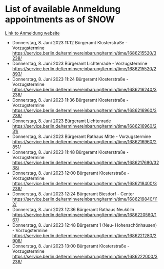 # List of available Anmeldung appointments as of $NOW
[Link to Anmeldung website](https://service.berlin.de/terminvereinbarung/termin/tag.php?termin=1&anliegen[]=120686&dienstleisterlist=122210,122217,327316,122219,327312,122227,327314,122231,327346,122243,327348,122254,122252,329742,122260,329745,122262,329748,122271,327278,122273,327274,122277,327276,330436,122280,327294,122282,327290,122284,327292,122291,327270,122285,327266,122286,327264,122296,327268,150230,329760,122297,327286,122294,327284,122312,329763,122314,329775,122304,327330,122311,327334,122309,327332,317869,122281,327352,122279,329772,122283,122276,327324,122274,327326,122267,329766,122246,327318,122251,327320,122257,327322,122208,327298,122226,327300&herkunft=http%3A%2F%2Fservice.berlin.de%2Fdienstleistung%2F120686%2F)
- Donnerstag, 8. Juni 2023 11:12 Bürgeramt Klosterstraße - Vorzugstermine https://service.berlin.de/terminvereinbarung/termin/time/1686215520/3238/
- Donnerstag, 8. Juni 2023  Bürgeramt Lichtenrade - Vorzugstermine https://service.berlin.de/terminvereinbarung/termin/time/1686215520/2893/
- Donnerstag, 8. Juni 2023 11:24 Bürgeramt Klosterstraße - Vorzugstermine https://service.berlin.de/terminvereinbarung/termin/time/1686216240/3238/
- Donnerstag, 8. Juni 2023 11:36 Bürgeramt Klosterstraße - Vorzugstermine https://service.berlin.de/terminvereinbarung/termin/time/1686216960/3238/
- Donnerstag, 8. Juni 2023  Bürgeramt Lichtenrade https://service.berlin.de/terminvereinbarung/termin/time/1686216960/231/
- Donnerstag, 8. Juni 2023  Bürgeramt Rathaus Mitte - Vorzugstermine https://service.berlin.de/terminvereinbarung/termin/time/1686216960/2851/
- Donnerstag, 8. Juni 2023 11:48 Bürgeramt Klosterstraße - Vorzugstermine https://service.berlin.de/terminvereinbarung/termin/time/1686217680/3238/
- Donnerstag, 8. Juni 2023 12:00 Bürgeramt Klosterstraße - Vorzugstermine https://service.berlin.de/terminvereinbarung/termin/time/1686218400/3238/
- Donnerstag, 8. Juni 2023 12:24 Bürgeramt Biesdorf - Center https://service.berlin.de/terminvereinbarung/termin/time/1686219840/112/
- Donnerstag, 8. Juni 2023 12:36 Bürgeramt Rathaus Neukölln https://service.berlin.de/terminvereinbarung/termin/time/1686220560/167/
- Donnerstag, 8. Juni 2023 12:48 Bürgeramt 1 (Neu- Hohenschönhausen) - Vorzugstermine https://service.berlin.de/terminvereinbarung/termin/time/1686221280/2908/
- Donnerstag, 8. Juni 2023 13:00 Bürgeramt Klosterstraße - Vorzugstermine https://service.berlin.de/terminvereinbarung/termin/time/1686222000/3238/
